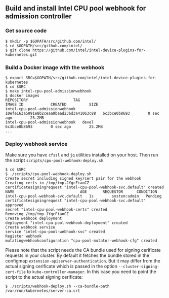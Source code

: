 ## Build and install Intel CPU pool webhook for admission controller

### Get source code

    $ mkdir -p $GOPATH/src/github.com/intel/
    $ cd $GOPATH/src/github.com/intel/
    $ git clone https://github.com/intel/intel-device-plugins-for-kubernetes.git

### Build a Docker image with the webhook

    $ export SRC=$GOPATH/src/github.com/intel/intel-device-plugins-for-kubernetes
    $ cd $SRC
    $ make intel-cpu-pool-admissionwebhook
    $ docker images
    REPOSITORY                    TAG                                        IMAGE ID            CREATED          SIZE
    intel-cpu-pool-admissionwebhook   10efe163a5091e8b2ceaa9baad236d3a41063c88   6c3bce0b8693        0 sec ago        25.2MB
    intel-cpu-pool-admissionwebhook   devel                                      6c3bce0b8693        0 sec ago        25.2MB
    ...

### Deploy webhook service

Make sure you have `cfssl` and `jq` utilities installed on your host.
Then run the script `scripts/cpu-pool-webhook-deploy.sh`.

    $ cd $SRC
    $ ./scripts/cpu-pool-webhook-deploy.sh
    Create secret including signed key/cert pair for the webhook
    Creating certs in /tmp/tmp.JYgcFiaoCZ
    certificatesigningrequest "intel-cpu-pool-webhook-svc.default" created
    NAME                             AGE       REQUESTOR      CONDITION
    intel-cpu-pool-webhook-svc.default   1s        system:admin   Pending
    certificatesigningrequest "intel-cpu-pool-webhook-svc.default" approved
    secret "intel-cpu-pool-webhook-certs" created
    Removing /tmp/tmp.JYgcFiaoCZ
    Create webhook deployment
    deployment "intel-cpu-pool-webhook-deployment" created
    Create webhook service
    service "intel-cpu-pool-webhook-svc" created
    Register webhook
    mutatingwebhookconfiguration "cpu-pool-mutator-webhook-cfg" created

Please note that the script needs the CA bundle used for signing cerificate
requests in your cluster. By default it fetches the bundle stored
in the configmap `extension-apiserver-authentication`. But it may differ from
the actual signing cerificate which is passed in the option
`--cluster-signing-cert-file` to `kube-controller-manager`. In this case
you need to point the script to the actual signing cerificate:

    $ ./scripts/webhook-deploy.sh --ca-bundle-path /var/run/kubernetes/server-ca.crt
